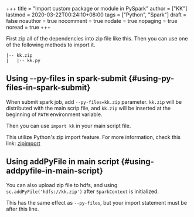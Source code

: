 +++
title = "Import custom package or module in PySpark"
author = ["KK"]
lastmod = 2020-03-22T00:24:10+08:00
tags = ["Python", "Spark"]
draft = false
noauthor = true
nocomment = true
nodate = true
nopaging = true
noread = true
+++

First zip all of the dependencies into zip file like this. Then you can use one of the following methods to import it.

```nil
|-- kk.zip
|   |-- kk.py
```


## Using --py-files in spark-submit {#using-py-files-in-spark-submit}

When submit spark job, add `--py-files=kk.zip` parameter. `kk.zip` will be distributed with the main scrip file, and `kk.zip` will be inserted at the beginning of `PATH` environment variable.

Then you can use `import kk` in your main script file.

This utilize Python's zip import feature. For more information, check this link: [zipimport](https://docs.python.org/3.8/library/zipimport.html)


## Using addPyFile in main script {#using-addpyfile-in-main-script}

You can also upload zip file to hdfs, and using `sc.addPyFile('hdfs://kk.zip')` after `SparkContext` is initialized.

This has the same effect as `--py-files`, but your import statement must be after this line.
